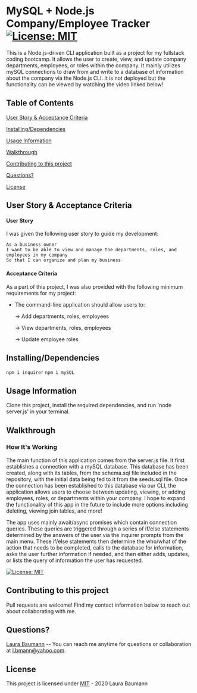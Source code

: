# MySQL + Node.js Company/Employee Tracker [![License: MIT](https://img.shields.io/badge/License-MIT-yellow.svg)](https://opensource.org/licenses/MIT)
This is a Node.js-driven CLI application built as a project for my fullstack coding bootcamp. It allows the user to create, view, and update company departments, employees, or roles within the company. It mainly utilizes mySQL connections to draw from and write to a database of information about the company via the Node.js CLI. It is not deployed but the functionality can be viewed by watching the video linked below!

## Table of Contents

[User Story & Acceptance Criteria](#user-story-acceptance-criteria) 

[Installing/Dependencies](#installingdependencies)  

[Usage Information](#usage-information)

[Walkthrough](#walkthrough)  

[Contributing to this project](#contributing-to-this-project)  

[Questions?](#questions)  

[License](#license)

## User Story & Acceptance Criteria
#### User Story
I was given the following user story to guide my development:

```
As a business owner
I want to be able to view and manage the departments, roles, and employees in my company
So that I can organize and plan my business
```

#### Acceptance Criteria
As a part of this project, I was also provided with the following minimum requirements for my project:

- The command-line application should allow users to:

    -> Add departments, roles, employees

    -> View departments, roles, employees

    -> Update employee roles


## Installing/Dependencies
```npm i inquirer```
```npm i mySQL```

## Usage Information
Clone this project, install the required dependencies, and run 'node server.js' in your terminal.

## Walkthrough

### How It's Working

The main function of this application comes from the server.js file. It first establishes a connection with a mySQL database. This database has been created, along with its tables, from the schema.sql file included in the repository, with the initial data being fed to it from the seeds.sql file. Once the connection has been established to this database via our CLI, the application allows users to choose between updating, viewing, or adding employees, roles, or departments within your company. I hope to expand the functionality of this app in the future to include more options including deleting, viewing join tables, and more!

The app uses mainly await/async promises which contain connection queries. These queries are triggered through a series of if/else statements determined by the answers of the user via the inquirer prompts from the main menu. These if/else statements then determine the who/what of the action that needs to be completed, calls to the database for information, asks the user further information if needed, and then either adds, updates, or lists the query of information the user has requested.

[![License: MIT](https://img.shields.io/badge/License-MIT-yellow.svg)](https://opensource.org/licenses/MIT)

## Contributing to this project
Pull requests are welcome! Find my contact information below to reach out about collaborating with me.

## Questions?
[Laura Baumann](https://github.com/thelbaumann) -- You can reach me anytime for questions or collaboration at l.bmann@yahoo.com.
## License
This project is licensed under [MIT](LICENSE) - 2020 Laura Baumann
